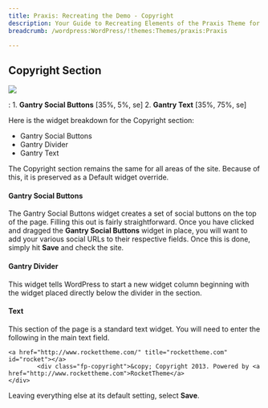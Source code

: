 ```yaml
---
title: Praxis: Recreating the Demo - Copyright
description: Your Guide to Recreating Elements of the Praxis Theme for WordPress
breadcrumb: /wordpress:WordPress/!themes:Themes/praxis:Praxis

---
```


Copyright Section
-----

![][demo]

:	1. **Gantry Social Buttons** [35%, 5%, se]
	2. **Gantry Text** [35%, 75%, se]

Here is the widget breakdown for the Copyright section:

* Gantry Social Buttons
* Gantry Divider
* Gantry Text

The Copyright section remains the same for all areas of the site. Because of this, it is preserved as a Default widget override.

#### Gantry Social Buttons

The Gantry Social Buttons widget creates a set of social buttons on the top of the page. Filling this out is fairly straightforward. Once you have clicked and dragged the **Gantry Social Buttons** widget in place, you will want to add your various social URLs to their respective fields. Once this is done, simply hit **Save** and check the site. 

#### Gantry Divider

This widget tells WordPress to start a new widget column beginning with the widget placed directly below the divider in the section.


#### Text

This section of the page is a standard text widget. You will need to enter the following in the main text field.

~~~
<a href="http://www.rockettheme.com/" title="rockettheme.com" id="rocket"></a>
		<div class="fp-copyright">&copy; Copyright 2013. Powered by <a href="http://www.rockettheme.com">RocketTheme</a>
</div>
~~~

Leaving everything else at its default setting, select **Save**.

[demo]: assets/demo_9.jpeg